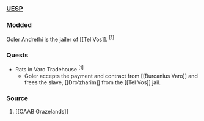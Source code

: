 ### [UESP](https://en.uesp.net/wiki/Morrowind:Goler_Andrethi)
### Modded
Goler Andrethi is the jailer of [[Tel Vos]]. <sup>[1]</sup>
### Quests
* Rats in Varo Tradehouse <sup>[1]</sup>
	* Goler accepts the payment and contract from [[Burcanius Varo]] and frees the slave, [[Dro'zharim]] from the [[Tel Vos]] jail.
### Source
1. [[OAAB Grazelands]]